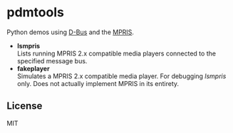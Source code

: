 pdmtools
====

Python demos using [D-Bus] and the [MPRIS].

- **lsmpris**  
  Lists running MPRIS 2.x compatible media players connected to the specified message bus.
- **fakeplayer**  
  Simulates a MPRIS 2.x compatible media player. For debugging _lsmpris_ only. Does not actually implement MPRIS in its entirety.

License
----
MIT

   [D-Bus]: <https://dbus.freedesktop.org/>
   [MPRIS]: <https://specifications.freedesktop.org/mpris-spec/latest/>